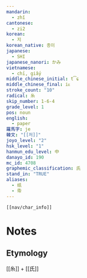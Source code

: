```yaml
---
mandarin:
  - zhǐ
cantonese:
  - zi2
korean:
  - 지
korean_native: 종이
japanese:
  - SHI
japanese_nanori: かみ
vietnamese:
  - chỉ, giấy
middle_chinese_initial: t͡ɕ
middle_chinese_final: iᴇ
stroke_count: "10"
radical: 糸
skip_number: 1-6-4
grade_level: 1
pos: noun
english:
  - paper
羅馬字: je
韓文: "[[저]]"
joyo_level: "2"
hsk_level: "1"
hanmun_edu_level: 中
danayo_id: 190
mc_id: 4708
graphemic_classification: 氏
stand_in: "TRUE"
aliases:
  - 纸
  - 帋
---
```

```meta-bind-embed
[[nav/char_info]]
```

# Notes


## Etymology
[[糸]] + [[氏]]